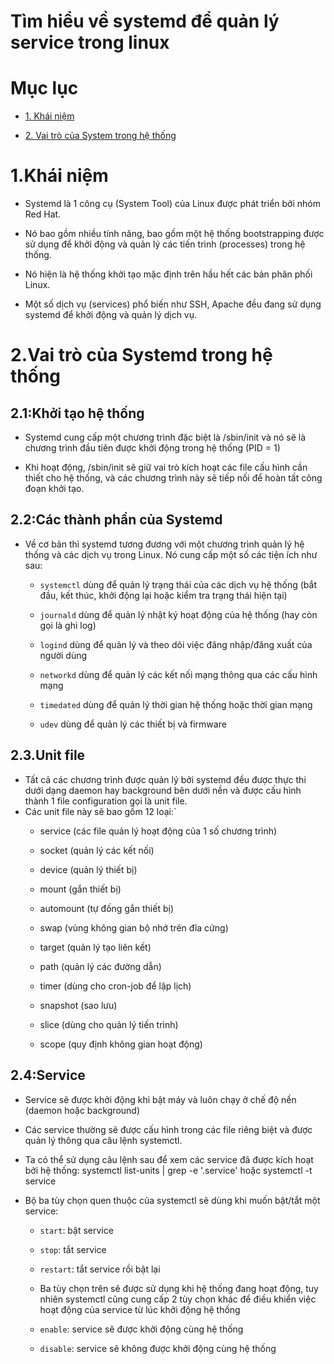 ﻿# Tìm hiểu về systemd để quản lý service trong linux
 
 # Mục lục 
 
  - [1. Khái niệm](#1) 
 
  - [2. Vai trò của System trong hệ thống](#2)
 
 
  
  # 1.Khái niệm
  
  - Systemd là 1 công cụ (System Tool) của Linux được phát triển bởi nhóm Red Hat.
  
  - Nó bao gồm nhiều tính năng, bao gồm một hệ thống bootstrapping được sử dụng để khởi động và quản lý các tiến trình (processes) trong     hệ  thống. 
  
  - Nó hiện là hệ thống khởi tạo mặc định trên hầu hết các bản phân phối Linux. 
  
  - Một số dịch vụ (services) phổ biến như SSH, Apache đều đang sử dụng systemd để khởi động và quản lý dịch vụ.
  
  # 2.Vai trò của Systemd trong hệ thống
  
  ## 2.1:Khởi tạo hệ thống
  
  - Systemd cung cấp một chương trình đặc biệt là /sbin/init và nó sẽ là chương trình đầu tiên được khởi động trong hệ thống (PID = 1)
  
  - Khi hoạt động, /sbin/init sẽ giữ vai trò kích hoạt các file cấu hình cần thiết cho hệ thống, và các chương trình này sẽ tiếp nối để hoàn tất công đoạn khởi tạo.
  
  ## 2.2:Các thành phần của Systemd
  
  - Về cơ bản thì systemd tương đương với một chương trình quản lý hệ thống và các dịch vụ trong Linux. Nó cung cấp một số các tiện ích như sau:
    + `systemctl` dùng để quản lý trạng thái của các dịch vụ hệ thống (bắt đầu, kết thúc, khởi động lại hoặc kiểm tra trạng thái hiện tại)
    
    + `journald` dùng để quản lý nhật ký hoạt động của hệ thống (hay còn gọi là ghi log)
    
    + `logind` dùng để quản lý và theo dõi việc đăng nhập/đăng xuất của người dùng
    
    + `networkd` dùng để quản lý các kết nối mạng thông qua các cấu hình mạng
    
    + `timedated` dùng để quản lý thời gian hệ thống hoặc thời gian mạng
    
    + `udev` dùng để quản lý các thiết bị và firmware
    
 ## 2.3.Unit file
 - Tất cả các chương trình được quản lý bởi systemd đều được thực thi dưới dạng daemon hay background bên dưới nền và được cấu hình thành 1 file configuration gọi là unit file. 
 - Các unit file này sẽ bao gồm 12 loại:`
   + service (các file quản lý hoạt động của 1 số chương trình)
   
   + socket (quản lý các kết nối)
   
   + device (quản lý thiết bị)
   
   + mount (gắn thiết bị)
   
   + automount (tự đống gắn thiết bị)
   
   + swap (vùng không gian bộ nhớ trên đĩa cứng)
   
   + target (quản lý tạo liên kết)
   
   + path (quản lý các đường dẫn)
   
   + timer (dùng cho cron-job để lập lịch)
   
   + snapshot (sao lưu)
   
   + slice (dùng cho quản lý tiến trình)
   
   + scope (quy định không gian hoạt động)
   
  ## 2.4:Service 
  - Service sẽ được khởi động khi bật máy và luôn chạy ở chế độ nền (daemon hoặc background)
  
  - Các service thường sẽ được cấu hình trong các file riêng biệt và được quản lý thông qua câu lệnh systemctl.
  
  - Ta có thể sử dụng câu lệnh sau để xem các service đã được kích hoạt bởi hệ thống: systemctl list-units | grep -e '.service' hoặc      systemctl -t service
  
  - Bộ ba tùy chọn quen thuộc của systemctl sẽ dùng khi muốn bật/tắt một service:
  
    + `start`: bật service
    
    + `stop`: tắt service
    
    + `restart`: tắt service rồi bật lại
    
    +  Ba tùy chọn trên sẽ được sử dụng khi hệ thống đang hoạt động, tuy nhiên systemctl cũng cung cấp 2 tùy chọn khác để điều khiển           việc hoạt động của service từ lúc khởi động hệ thống
    
    + `enable`: service sẽ được khởi động cùng hệ thống
    
    + `disable`: service sẽ không được khởi động cùng hệ thống
   
   

  
  
  
  
 
 
